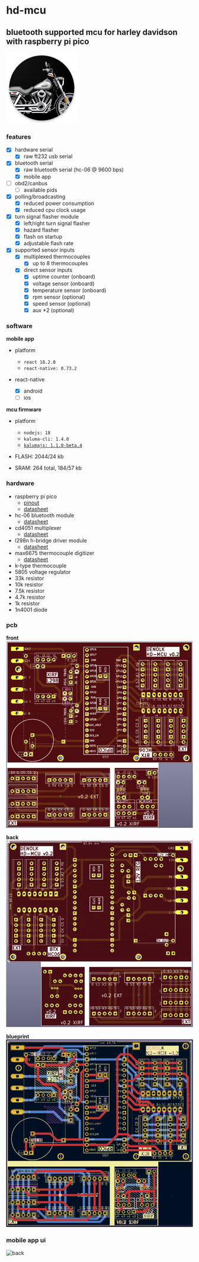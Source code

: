 # hd-mcu

## bluetooth supported mcu for harley davidson with raspberry pi pico

![icon](./doc/icon_round.png)

### features

- [x] hardware serial
  - [x] raw ft232 usb serial
- [x] bluetooth serial
  - [x] raw bluetooth serial (hc-06 @ 9600 bps)
  - [x] mobile app
- [ ] obd2/canbus
  - [ ] available pids
- [x] polling/broadcasting
  - [x] reduced power consumption
  - [x] reduced cpu clock usage
- [x] turn signal flasher module
  - [x] left/right turn signal flasher
  - [x] hazard flasher
  - [x] flash on startup
  - [x] adjustable flash rate
- [x] supported sensor inputs
  - [x] multiplexed thermocouples
    - [x] up to 8 thermocouples
  - [x] direct sensor inputs
    - [x] uptime counter (onboard)
    - [x] voltage sensor (onboard)
    - [x] temperature sensor (onboard)
    - [x] rpm sensor (optional)
    - [x] speed sensor (optional)
    - [x] aux \*2 (optional)

### software

**mobile app**

- platform

  - `react 18.2.0`
  - `react-native: 0.73.2`

- react-native
  - [x] android
  - [ ] ios

**mcu firmware**

- platform

  - `nodejs: 18`
  - `kaluma-cli: 1.4.0`
  - [`kalumajs: 1.1.0-beta.4`](https://kalumajs.org/docs/getting-started)

- FLASH: 2044/24 kb
- SRAM: 264 total, 184/57 kb

### hardware

- raspberry pi pico
  - [pinout](https://pico.pinout.xyz/)
  - [datasheet](https://datasheets.raspberrypi.com/pico/pico-datasheet.pdf)
- hc-06 bluetooth module
  - [datasheet](https://www.olimex.com/Products/Components/RF/BLUETOOTH-SERIAL-HC-06/resources/hc06.pdf)
- cd4051 multiplexer
  - [datasheet](https://www.ti.com/lit/ds/symlink/cd4051b.pdf)
- l298n h-bridge driver module
  - [datasheet](https://www.st.com/resource/en/datasheet/l298.pdf)
- max6675 thermocouple digitizer
  - [datasheet](https://datasheets.maximintegrated.com/en/ds/MAX6675.pdf)
- k-type thermocouple
- 5805 voltage regulator
- 33k resistor
- 10k resistor
- 7.5k resistor
- 4.7k resistor
- 1k resistor
- 1n4001 diode

### pcb

**front**
![front](./pcb/pico-hd-mcu-v2/pcb-front.png)

**back**
![back](./pcb/pico-hd-mcu-v2/pcb-back.png)

**blueprint**
![raw](./pcb/pico-hd-mcu-v2/pcb-blueprint.png)

### mobile app ui

![back](./doc/mobile-app.gif)
